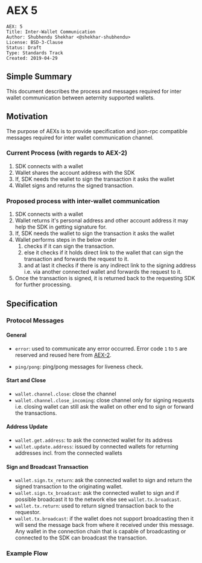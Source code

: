 # AEX 5

```
AEX: 5
Title: Inter-Wallet Communication
Author: Shubhendu Shekhar <@shekhar-shubhendu>
License: BSD-3-Clause
Status: Draft
Type: Standards Track
Created: 2019-04-29
```

## Simple Summary

This document describes the process and messages required for inter wallet communication between aeternity supported wallets.

## Motivation

The purpose of AEXs is to provide specification and json-rpc compatible messages required for inter wallet communication channel.

### Current Process (with regards to AEX-2)

1. SDK connects with a wallet
2. Wallet shares the account address with the SDK
3. If, SDK needs the wallet to sign the transaction it asks the wallet
4. Wallet signs and returns the signed transaction.

### Proposed process with inter-wallet communication

1. SDK connects with a wallet
2. Wallet returns it's personal address and other account address it may help the SDK in getting signature for.
3. If, SDK needs the wallet to sign the transaction it asks the wallet
4. Wallet performs steps in the below order
    1. checks if it can sign the transaction.
    2. else it checks if it holds direct link to the wallet that can sign the transaction and forwards the request to it.
    3. and at last it checks if there is any indirect link to the signing address i.e. via another connected wallet and forwards the request to it.
5. Once the transaction is signed, it is returned back to the requesting SDK for further processing.

## Specification

### Protocol Messages

#### General

- `error`: used to communicate any error occurred. Error code `1` to `5` are reserved and reused here from [AEX-2](https://github.com/apeunit/AEXs/blob/feature/update-aex-2/AEXS/aex-2.md#types-of-errors).

- `ping/pong`: ping/pong messages for liveness check.

#### Start and Close

- `wallet.channel.close`: close the channel
- `wallet.channel.close_incoming`: close channel only for signing requests i.e. closing wallet can still ask the wallet on other end to sign or forward the transactions.

#### Address Update

- `wallet.get.address`: to ask the connected wallet for its address
- `wallet.update.address`: issued by connected wallets for returning addresses incl. from the connected wallets

#### Sign and Broadcast Transaction

- `wallet.sign.tx_return`: ask the connected wallet to sign and return the signed transaction to the originating wallet.
- `wallet.sign.tx_broadcast`: ask the connected wallet to sign and if possible broadcast it to the network else see `wallet.tx.broadcast`.
- `wallet.tx.return`: used to return signed transaction back to the requestor.
- `wallet.tx.broadcast`: if the wallet does not support broadcasting then it will send the message back from where it received under this message. Any wallet in the connection chain that is capable of broadcasting or connected to the SDK can broadcast the transaction.

### Example Flow
